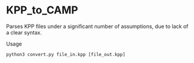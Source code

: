 # KPP_to_CAMP

Parses KPP files under a significant number of assumptions, due to lack of a clear syntax.

Usage

```
python3 convert.py file_in.kpp [file_out.kpp]
```


